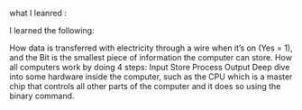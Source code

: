 what I leanred :

I learned the following:

How data is transferred with electricity through a wire when it’s on (Yes = 1),
 and the Bit is the smallest piece of information the computer can store.
How all computers work by doing 4 steps:
Input
Store
Process
Output
Deep dive into some hardware inside the computer, 
such as the CPU which is a master chip that controls all other parts of the computer and it does so using the binary command. 
